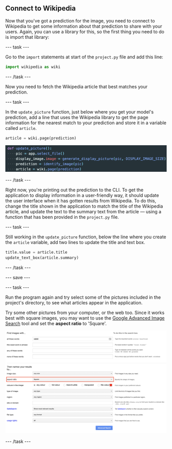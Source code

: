 ## Connect to Wikipedia

Now that you've got a prediction for the image, you need to connect to Wikipedia to get some information about that prediction to share with your users. Again, you can use a library for this, so the first thing you need to do is import that library:

--- task ---

Go to the `import` statements at start of the `project.py` file and add this line:

```python
import wikipedia as wiki
```

--- /task ---

Now you need to fetch the Wikipedia article that best matches your prediction.

--- task ---

In the `update_picture` function, just below where you get your model's prediction, add a line that uses the Wikipedia library to get the page information for the nearest match to your prediction and store it in a variable called `article`.

```python
article = wiki.page(prediction)
```

![A screenshot of the code, indicating where the new line should be added](images/add_article_location.png)

--- /task ---

Right now, you're printing out the prediction to the CLI. To get the application to display information in a user-friendly way, it should update the user interface when it has gotten results from Wikipedia. To do this, change the title shown in the application to match the title of the Wikipedia article, and update the text to the summary text from the article — using a function that has been provided in the `project.py` file.

--- task ---

Still working in the `update_picture` function, below the line where you create the `article` variable, add two lines to update the title and text box.

```python
title.value = article.title
update_text_box(article.summary)
```

--- /task ---

--- save ---

--- task ---

Run the program again and try select some of the pictures included in the project's directory, to see what articles appear in the application.

Try some other pictures from your computer, or the web too. Since it works best with square images, you may want to use the [Google Advanced Image Search](https://www.google.com/advanced_image_search) tool and set the **aspect ratio** to 'Square'.

![The Google Advanced Image Search dialogue, with the aspect ratio set to 'Square'](images/advanced_image_search.png)

--- /task ---
